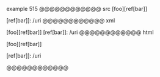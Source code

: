 example 515
@@@@@@@@@@@@ src
[foo][ref[bar]]

[ref[bar]]: /uri
@@@@@@@@@@@@ xml
<?xml version="1.0" encoding="UTF-8"?>
<!DOCTYPE document SYSTEM "CommonMark.dtd">
<document xmlns="http://commonmark.org/xml/1.0">
  <paragraph>
    <text>[foo][ref[bar]]</text>
  </paragraph>
  <paragraph>
    <text>[ref[bar]]: /uri</text>
  </paragraph>
</document>
@@@@@@@@@@@@ html
<p>[foo][ref[bar]]</p>
<p>[ref[bar]]: /uri</p>
@@@@@@@@@@@@
